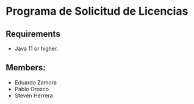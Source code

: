 # Programa de Solicitud de Licencias

## Requirements
- Java 11 or higher.

## Members:
- Eduardo Zamora
- Pablo Orozco
- Steven Herrera